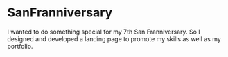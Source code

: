 # SanFranniversary
I wanted to do something special for my 7th San Franniversary. So I designed and developed a landing page to promote my skills as well as my portfolio.
